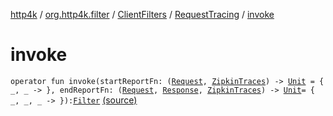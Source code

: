 [http4k](../../../index.md) / [org.http4k.filter](../../index.md) / [ClientFilters](../index.md) / [RequestTracing](index.md) / [invoke](./invoke.md)

# invoke

`operator fun invoke(startReportFn: (`[`Request`](../../../org.http4k.core/-request/index.md)`, `[`ZipkinTraces`](../../-zipkin-traces/index.md)`) -> `[`Unit`](https://kotlinlang.org/api/latest/jvm/stdlib/kotlin/-unit/index.html)` = { _, _ -> }, endReportFn: (`[`Request`](../../../org.http4k.core/-request/index.md)`, `[`Response`](../../../org.http4k.core/-response/index.md)`, `[`ZipkinTraces`](../../-zipkin-traces/index.md)`) -> `[`Unit`](https://kotlinlang.org/api/latest/jvm/stdlib/kotlin/-unit/index.html)` = { _, _, _ -> }): `[`Filter`](../../../org.http4k.core/-filter/index.md) [(source)](https://github.com/http4k/http4k/blob/master/http4k-core/src/main/kotlin/org/http4k/filter/ClientFilters.kt#L27)